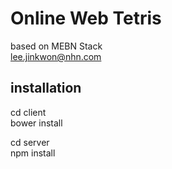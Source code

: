 # Online Web Tetris 

based on MEBN Stack  
lee.jinkwon@nhn.com  


## installation

   cd client  
   bower install  
   
   cd server  
   npm install  
